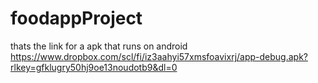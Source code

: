 # foodappProject
thats the link for a apk that runs on android
https://www.dropbox.com/scl/fi/iz3aahyi57xmsfoavixrj/app-debug.apk?rlkey=gfklugry50hj9oe13noudotb9&dl=0
